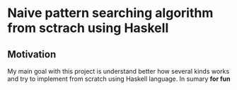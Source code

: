 # Naive pattern searching algorithm from sctrach using Haskell

## Motivation

My main goal with this project is understand better how several kinds works and try to implement from scratch using Haskell language. In sumary **for fun**
